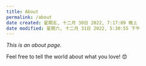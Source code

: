 ```yaml
---
title: About
permalink: /about
date created: 星期五, 十二月 30日 2022, 7:17:09 晚上
date modified: 星期六, 十二月 31日 2022, 5:30:55 下午
---
```


*This is an about page.*

Feel free to tell the world about what you love! 😍
